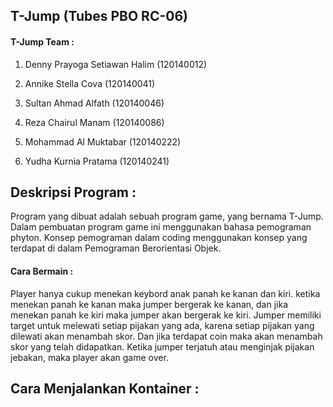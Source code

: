 <h2>T-Jump  (Tubes PBO RC-06) </h2>

<h4>T-Jump Team : </h4>

1. Denny Prayoga Setiawan Halim         (120140012)

2. Annike Stella Cova                   (120140041)

3. Sultan Ahmad Alfath                  (120140046)

4. Reza Chairul Manam                   (120140086)

5. Mohammad Al Muktabar                 (120140222)

6. Yudha Kurnia Pratama                 (120140241)

<h2> Deskripsi Program : </h2>
  Program yang dibuat adalah sebuah program game, yang bernama T-Jump.
Dalam pembuatan program game ini menggunakan bahasa pemograman phyton. 
Konsep pemograman dalam coding menggunakan konsep yang terdapat  di dalam Pemograman Berorientasi Objek.
  
<h4>Cara Bermain : </h4>
  Player hanya cukup menekan keybord anak panah ke kanan dan kiri. ketika menekan panah ke kanan maka jumper bergerak ke kanan, dan jika menekan panah ke kiri maka jumper akan bergerak ke kiri. Jumper memiliki target untuk melewati setiap pijakan yang ada, karena setiap pijakan yang dilewati akan menambah skor. Dan jika terdapat coin maka akan menambah skor yang telah didapatkan. Ketika jumper terjatuh atau menginjak pijakan jebakan, maka player akan game over. 
  
<h2>Cara Menjalankan Kontainer : </h2>
